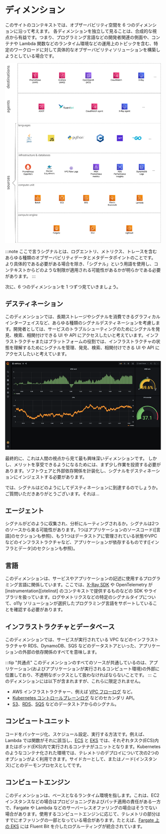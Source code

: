 # ディメンション

このサイトのコンテキストでは、オブザーバビリティ空間を 6 つのディメンションに沿って考えます。
各ディメンションを独立して見ることは、合成的な視点から有益です。つまり、プログラミング言語などの開発者関連の側面や、コンテナや Lambda 関数などのランタイム環境などの運用上のトピックを含む、特定のワークロードに対して具体的なオブザーバビリティソリューションを構築しようとしている場合です。

![o11y space](images/o11y-space.png)


:::note
    ここで言うシグナルとは、ログエントリ、メトリクス、トレースを含むあらゆる種類のオブザーバビリティデータとメタデータポイントのことです。
    より具体的である必要がある場合を除き、「シグナル」という用語を使用し、コンテキストからどのような制限が適用される可能性があるかが明らかである必要があります。
:::

次に、6 つのディメンションを 1 つずつ見ていきましょう。

## デスティネーション

このディメンションでは、長期ストレージやシグナルを消費できるグラフィカルインターフェイスなど、あらゆる種類のシグナルデスティネーションを考慮します。開発者としては、サービスのトラブルシューティングのためにシグナルを発見、検索、相関付けできる UI や API にアクセスしたいと考えています。インフラストラクチャまたはプラットフォームの役割では、インフラストラクチャの状態を理解するためにシグナルを管理、発見、検索、相関付けできる UI や API にアクセスしたいと考えています。

![Grafana スクリーンショット](images/grafana.png)

最終的に、これは人間の視点から見て最も興味深いディメンションです。
しかし、メリットを享受できるようになるためには、まず少し作業を投資する必要があります。ソフトウェアと外部依存関係を計装化し、シグナルをデスティネーションにインジェストする必要があります。

では、シグナルはどのようにしてデスティネーションに到達するのでしょうか。ご質問いただきありがとうございます。それは...

## エージェント

シグナルがどのように収集され、分析にルーティングされるか。シグナルは2つのソースから来る可能性があります。1つはアプリケーションのソースコード([言語]のセクションも参照)、もう1つはデータストアに管理されている状態やVPCなどのインフラストラクチャなど、アプリケーションが依存するものです([インフラとデータ]のセクションも参照)。



## 言語

このディメンションは、サービスやアプリケーションの記述に使用するプログラミング言語に関係しています。ここでは、[X-Ray SDK][xraysdks] や OpenTelemetry が [instrumentation][otelinst] のコンテキストで提供するものなどの SDK やライブラリを扱っています。ログやメトリクスなどの特定のシグナルタイプについて、o11y ソリューションが選択したプログラミング言語をサポートしていることを確認する必要があります。

## インフラストラクチャとデータベース

このディメンションでは、サービスが実行されている VPC などのインフラストラクチャや RDS、DynamoDB、SQS などのデータストアといった、アプリケーションの外部の依存関係のすべてを意味します。

:::tip
    "共通点"
    このディメンションのすべてのソースが共通しているのは、アプリケーション(およびアプリケーションが実行されるコンピュート環境)の外部に位置しており、不透明なボックスとして扱わなければならないことです。
:::
このディメンションには以下が含まれますが、これらに限定されません。

- AWS インフラストラクチャー、例えば [VPC フローログ][vpcfl] など。
- [Kubernetes コントロールプレーンログ][kubecpl] などのセカンダリ API。  
- [S3][s3mon]、[RDS][rdsmon]、[SQS][sqstrace] などのデータストアからのシグナル。

## コンピュートユニット

コードをパッケージ化、スケジュール設定、実行する方法です。例えば、Lambda では関数がそれに該当し、[ECS][ecs] と [EKS][eks] では、それぞれタスク(ECS)内またはポッド(EKS)内で実行されるコンテナがユニットとなります。Kubernetes のようなコンテナ化された環境では、テレメトリのデプロイについて次の2つのオプションがよく利用できます。サイドカーとして、またはノード(インスタンス)ごとのデーモンプロセスとしてです。

## コンピュートエンジン

このディメンションは、ベースとなるランタイム環境を指します。これは、EC2 インスタンスなどの場合はプロビジョニングおよびパッチ適用の責任がある一方で、Fargate や Lambda などのサーバーレスオファリングの場合はそうでない場合があります。使用するコンピュートエンジンに応じて、テレメトリの部分はすでにオファリングの一部となっている場合があります。たとえば、[Fargate 上の EKS][firelensef] には Fluent Bit を介したログルーティングが統合されています。


[aes]: https://aws.amazon.com/elasticsearch-service/ "Amazon Elasticsearch Service"
[adot]: https://aws-otel.github.io/ "AWS Distro for OpenTelemetry"
[amg]: https://aws.amazon.com/grafana/ "Amazon Managed Grafana"
[amp]: https://aws.amazon.com/prometheus/ "Amazon Managed Service for Prometheus" 
[batch]: https://aws.amazon.com/batch/ "AWS Batch"
[beans]: https://aws.amazon.com/elasticbeanstalk/ "AWS Elastic Beanstalk"
[cw]: https://aws.amazon.com/cloudwatch/ "Amazon CloudWatch"
[dimensions]: ../dimensions
[ec2]: https://aws.amazon.com/ec2/ "Amazon EC2"
[ecs]: https://aws.amazon.com/ecs/ "Amazon Elastic Container Service" 
[eks]: https://aws.amazon.com/eks/ "Amazon Elastic Kubernetes Service"
[fargate]: https://aws.amazon.com/fargate/ "AWS Fargate" 
[fluentbit]: https://fluentbit.io/ "Fluent Bit"
[firelensef]: https://aws.amazon.com/blogs/containers/fluent-bit-for-amazon-eks-on-aws-fargate-is-here/ "Fluent Bit for Amazon EKS on AWS Fargate is here"
[jaeger]: https://www.jaegertracing.io/ "Jaeger"
[kafka]: https://kafka.apache.org/ "Apache Kafka" 
[kubecpl]: https://docs.aws.amazon.com/eks/latest/userguide/control-plane-logs.html "Amazon EKS control plane logging"
[lambda]: https://aws.amazon.com/lambda/ "AWS Lambda"
[lightsail]: https://aws.amazon.com/lightsail/ "Amazon Lightsail"
[promex]: https://prometheus.io/docs/instrumenting/exporters/ "Prometheus exporters and integrations"
[rdsmon]: https://docs.aws.amazon.com/AmazonRDS/latest/UserGuide/Overview.LoggingAndMonitoring.html "Logging and monitoring in Amazon RDS"
[s3]: https://aws.amazon.com/s3/ "Amazon S3" 
[s3mon]: https://docs.aws.amazon.com/AmazonS3/latest/userguide/s3-incident-response.html "Logging and monitoring in Amazon S3"
[sqstrace]: https://docs.aws.amazon.com/xray/latest/devguide/xray-services-sqs.html "Amazon SQS and AWS X-Ray"
[vpcfl]: https://docs.aws.amazon.com/vpc/latest/userguide/flow-logs.html "VPC Flow Logs"
[xray]: https://aws.amazon.com/xray/ "AWS X-Ray" 
[xraysdks]: https://docs.aws.amazon.com/xray/index.html
